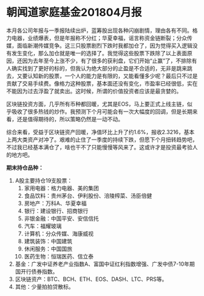 # 朝闻道家庭基金201804月报

本月各公司年报与一季报陆续出炉，蓝筹股出现各种闪崩剧情，理由各有不同。格力电器，业绩爆表，但是年报称不分红；华夏幸福，谣言称资金链断裂；分众传媒，面临新潮传媒竞争。这三只股票剧烈下跌时我都加仓了，因为觉得买入逻辑没有发生变化，那么加仓就是唯一的选择了。我觉得这些股票下跌除了以上表面原因，还因为去年至今上涨不少，有了很多的获利盘，它们开始“止赢”了，不排除有人确实找到了更好的标的，但我认为绝大部分的止盈是不合适的，无非是跳来跳去，又要认知新的股票，一个人的能力是有限的，又能看懂多少呢？最后只不过是贡献了交易手续费。像格力这种股票，基本面还没有变化，市盈率已经很低，实在不能因为过去浮盈了就卖出。这时候，所谓的价值投资者应该是最贪婪的。

区块链投资方面，几乎所有币种都回暖，尤其是EOS，马上要正式上线主链，似乎吸收了很多热钱的炒作。我预测下个月可能会有一次大幅度的回调，但是长期来看，还是值得期待的，所以策略仍然是一动不动。

综合来看，受益于区块链资产回暖，净值环比上升了约1.6%，报收2.3216，基本上两大类资产对冲了。艰难的止住了一季度的持续下跌，但愿下个月扭转趋势吧，不过我已经基本满仓了，啥也干不了只能慢慢等风来了。这或许才是投资最考验人的地方吧。

**期末持仓品种：**

1. A股主要持仓19支股票：
   1. 家用电器：格力电器、美的集团
   2. 食品饮料：贵州茅台、伊利股份、涪陵榨菜、汤臣倍健
   3. 房地产：万科A、华夏幸福
   4. 银行：建设银行、招商银行
   5. 非银金融：中国平安、安信信托
   6. 汽车：福耀玻璃
   7. 计算机：分众传媒、海康威视
   8. 建筑装饰：中国建筑
   9. 休闲服务：中国国旅
   10. 医药生物：恒瑞医药、信立泰
2. 基金：广发中证养老产业指数A、富国中证红利指数增强、广发中债7-10年期国开行债券指数。
3. 区块链资产：BTC、BCH、ETH、EOS、DASH、LTC、PRS等。
4. 其他：少量拍拍贷散标。


